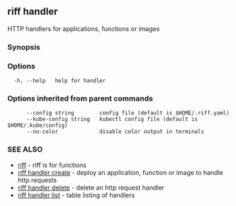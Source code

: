 ## riff handler

HTTP handlers for applications, functions or images

### Synopsis


<todo>


### Options

```
  -h, --help   help for handler
```

### Options inherited from parent commands

```
      --config string        config file (default is $HOME/.riff.yaml)
      --kube-config string   kubectl config file (default is $HOME/.kube/config)
      --no-color             disable color output in terminals
```

### SEE ALSO

* [riff](riff.md)	 - riff is for functions
* [riff handler create](riff_handler_create.md)	 - deploy an application, function or image to handle http requests
* [riff handler delete](riff_handler_delete.md)	 - delete an http request handler
* [riff handler list](riff_handler_list.md)	 - table listing of handlers

